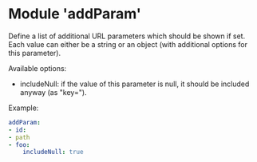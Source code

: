 # Module 'addParam'
Define a list of additional URL parameters which should be shown if set. Each value can either be a string or an object (with additional options for this parameter).

Available options:
- includeNull: if the value of this parameter is null, it should be included anyway (as "key=").

Example:
```yaml
addParam:
- id:
- path
- foo:
    includeNull: true
```
